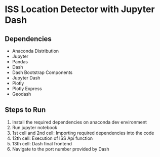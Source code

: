 # ISS Location Detector with Jupyter Dash

## Dependencies
- Anaconda Distribution
- Jupyter
- Pandas
- Dash
- Dash Bootstrap Components
- Jupyter Dash
- Plotly
- Plotly Express
- Geodash
        
## Steps to Run
1. Install the required dependencies on anaconda dev environment
2. Run jupyter notebook
3. 1st cell and 2nd cell: Importing required dependencies into the code
4. 12th cell: Execution of ISS Api function
5. 13th cell: Dash final frontend
6. Navigate to the port number provided by Dash
